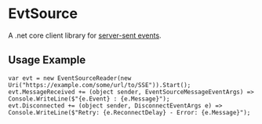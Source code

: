 # EvtSource

A .net core client library for [server-sent events](https://html.spec.whatwg.org/multipage/server-sent-events.html).

## Usage Example

```
var evt = new EventSourceReader(new Uri("https://example.com/some/url/to/SSE")).Start();
evt.MessageReceived += (object sender, EventSourceMessageEventArgs) => Console.WriteLine($"{e.Event} : {e.Message}");
evt.Disconnected += (object sender, DisconnectEventArgs e) => Console.WriteLine($"Retry: {e.ReconnectDelay} - Error: {e.Message}");
```
